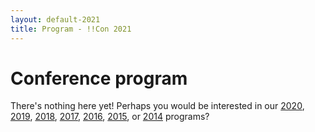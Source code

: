 ```yaml
---
layout: default-2021
title: Program - !!Con 2021
---
```


# Conference program

There's nothing here yet!  Perhaps you would be interested in our [2020](2020/program.html), [2019](2019/program.html), [2018](2018/program.html), [2017](2017/program.html), [2016](2016/program.html), [2015](2015/program.html), or [2014](2014/program.html) programs?